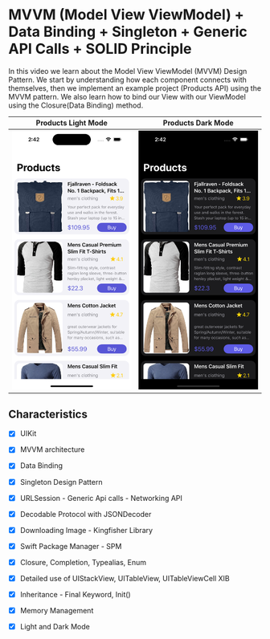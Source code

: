 # MVVM (Model View ViewModel) + Data Binding + Singleton + Generic API Calls + SOLID Principle

In this video we learn about the Model View ViewModel (MVVM) Design Pattern.
We start by understanding how each component connects with themselves, then we implement an example project (Products API) using the MVVM pattern.
We also learn how to bind our View with our ViewModel using the Closure(Data Binding) method.

Products Light Mode    |  Products Dark Mode
:-------------------------:|:-------------------------:
<img alt="Products List" src="Screenshots/product_light.png">|<img alt="Products list" src="Screenshots/product_dark.png">

## Characteristics

- [x] UIKit
- [x] MVVM architecture
- [x] Data Binding
- [x] Singleton Design Pattern
- [x] URLSession - Generic Api calls - Networking API
- [x] Decodable Protocol with JSONDecoder
- [x] Downloading Image - Kingfisher Library
- [x] Swift Package Manager - SPM
- [x] Closure, Completion, Typealias, Enum
- [x] Detailed use of UIStackView, UITableView, UITableViewCell XIB
- [x] Inheritance - Final Keyword, Init()
- [x] Memory Management
- [x] Light and Dark Mode

